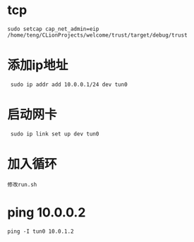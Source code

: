 # tcp

    sudo setcap cap_net_admin=eip /home/teng/CLionProjects/welcome/trust/target/debug/trust
# 添加ip地址

     sudo ip addr add 10.0.0.1/24 dev tun0
# 启动网卡
    
     sudo ip link set up dev tun0
# 加入循环

    修改run.sh
# ping 10.0.0.2
    
    ping -I tun0 10.0.1.2
